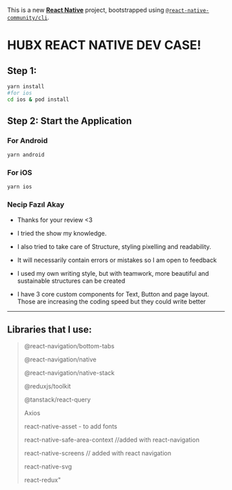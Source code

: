 This is a new [**React Native**](https://reactnative.dev) project, bootstrapped using [`@react-native-community/cli`](https://github.com/react-native-community/cli).
# HUBX REACT NATIVE DEV CASE!
## Step 1: 

```bash
yarn install
#for ios
cd ios & pod install
```

## Step 2: Start the Application
 
### For Android

```bash
yarn android
```

### For iOS

```bash
yarn ios
```

###  Necip Fazıl Akay
* Thanks for your review <3 
* I tried the show my knowledge.
* I also tried to take care of Structure, styling pixelling and readability. 
* It will necessarily contain errors or mistakes so I am open to feedback
* I used my own writing style, but with teamwork, more beautiful and sustainable structures can be created

* I have 3 core custom components for Text, Button and page layout. Those are increasing the coding speed but they could write better


--- 
## Libraries that I use:

>    @react-navigation/bottom-tabs
>   
>    @react-navigation/native
>
>    @react-navigation/native-stack
>
>    @reduxjs/toolkit
>
>    @tanstack/react-query
>
>    Axios 
>
>    react-native-asset - to add fonts
>
>    react-native-safe-area-context //added with react-navigation
>
>    react-native-screens // added with react navigation
>
>    react-native-svg
>
>    react-redux"

